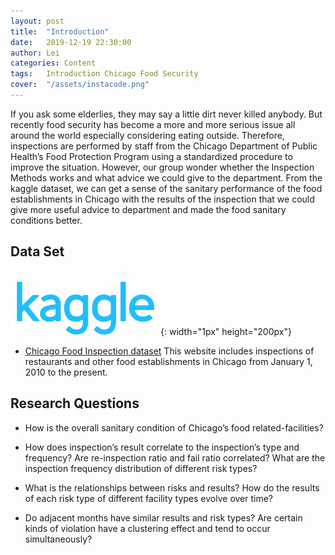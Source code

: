 ```yaml
---
layout: post
title:  "Introduction"
date:   2019-12-19 22:30:00
author: Lei
categories: Content
tags:	Introduction Chicago Food Security
cover:  "/assets/instacode.png"
---
```


If you ask some elderlies, they may say a little dirt never killed anybody. But recently food security has become a more and more serious issue all around the world especially considering eating outside. Therefore, inspections are performed by staff from the Chicago Department of Public Health’s Food Protection Program using a standardized procedure to improve the situation. However, our group wonder whether the Inspection Methods works and what advice we could give to the department. From the kaggle dataset, we can get a sense of the sanitary performance of the food establishments in Chicago with the results of the inspection that we could give more useful advice to department and made the food sanitary conditions better.


## Data Set
&nbsp;&nbsp;&nbsp;&nbsp;&nbsp;&nbsp;&nbsp;&nbsp;&nbsp;&nbsp;&nbsp;  
![kaggle](/assets/kaggle.png){: width="1px" height="200px"}

- [Chicago Food Inspection dataset](https://www.kaggle.com/chicago/chicago-food-inspections) This website includes inspections of restaurants and other food establishments in Chicago from January 1, 2010 to the present.

## Research Questions
- How is the overall sanitary condition of Chicago’s food related-facilities? 

- How does inspection’s result correlate to the inspection’s type and frequency? Are re-inspection ratio and fail ratio correlated? What are the inspection frequency distribution of different risk types?

- What is the relationships between risks and results? How do the results of each risk type of different facility types evolve over time?

- Do adjacent months have similar results and risk types? Are certain kinds of violation have a clustering effect and tend to occur simultaneously? 



[jekyll]:      http://jekyllrb.com
[jekyll-gh]:   https://github.com/jekyll/jekyll
[jekyll-help]: https://github.com/jekyll/jekyll-help
[highlight]:   https://highlightjs.org/
[lightbox]:    http://lokeshdhakar.com/projects/lightbox2/
[jekyll-archive]: https://github.com/jekyll/jekyll-archives
[liquid]: https://github.com/Shopify/liquid/wiki/Liquid-for-Designers

<script>
window.tooltips = window.tooltips || []
window.tooltips.push(['#someId', { content: "This is the text of the tooltip!" }])
window.tooltips.push(['#someOtherId', { content: "{% include tooltips/example.html %}", placement: "right" }])
</script>
